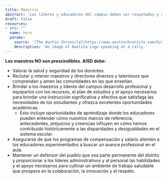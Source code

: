```yaml
---
title: Maestros
abstract: 'Los líderes y educadores del campus deben ser respetados y consultados como los profesionales que son al determinar enfoques efectivos para la enseñanza y el aprendizaje y la rendición de cuentas.'
draft: false
resources:
- src: ""
  name: hero
  params:
    source: '[The Austin Chronicle](https://www.austinchronicle.com/binary/26de/pols_feature30.jpg)'
    description: 'An image of Noelita Lugo speaking at a rally.'
---
```


__Los maestros NO son prescindibles. AISD debe:__
* Valorar la salud y seguridad de los docentes.
* Reclutar y retener maestros y directores diversos y talentosos que comprendan y amen las comunidades en las que enseñan.
* Brindar a los maestros y líderes del campus desarrollo profesional y equiparlos con los recursos, el plan de estudios y el apoyo necesarios para brindar una instrucción significativa y efectiva que satisfaga las necesidades de los estudiantes y ofrezca excelentes oportunidades académicas.
    * Esto incluye oportunidades de aprendizaje donde los educadores pueden entender cómo nuestros marcos de referencia, antecedentes, prejuicios y creencias influyen en cómo hemos contribuido históricamente a las disparidades y desigualdades en el sistema escolar.
* Asegurarse de que los programas de compensación y salario alienten a los educadores experimentados a buscar un avance profesional en el aula.
* Mantener un defensor del pueblo que sea parte permanente del distrito y proporcionar a los líderes administrativos y al personal las habilidades y el apoyo necesarios para cultivar un ambiente de trabajo saludable que prospere en la colaboración, la innovación y el respeto.
